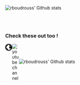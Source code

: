 
<img align='left' alt="rboudrouss' Github stats" src='https://discord.c99.nl/widget/theme-3/690869031531446313.png' />  

<br /><br /><br />

### Check these out too !
[<img align='left' alt="rboud.pythonanywhere.com" width='22px' src='https://raw.githubusercontent.com/iconic/open-iconic/master/svg/globe.svg' />][website]
[<img align='left' alt="youtube channel" width='22px' src='https://upload.wikimedia.org/wikipedia/commons/0/09/YouTube_full-color_icon_%282017%29.svg' />][ytb]

<br /><br />

<img align='left' alt="rboudrouss' Github stats" src='https://github-readme-stats.vercel.app/api?username=rboudrouss&show_incos=true&hide_border=true&theme=tokyonight' />

[website]: https://rboud.ml/
[ytb]: https://www.youtube.com/channel/UCi-99XLL6EdjUwoeoLAi-PQ
